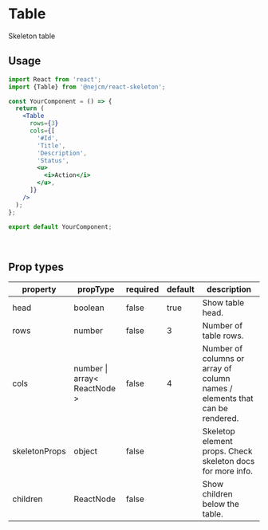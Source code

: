 # Table

<p>
  Skeleton table
</p>

## Usage

```jsx
import React from 'react';
import {Table} from '@nejcm/react-skeleton';

const YourComponent = () => {
  return (
    <Table
      rows={3}
      cols={[
        '#Id',
        'Title',
        'Description',
        'Status',
        <u>
          <i>Action</i>
        </u>,
      ]}
    />
  );
};

export default YourComponent;
```

<br/>

## Prop types

<table style="width:100%">
  <thead>
    <tr>
      <th>property</th>
      <th>propType</th>
      <th>required</th>
      <th>default</th>
      <th>description</th>
    </tr>
  </thead>
  <tbody>
    <tr>
      <td>head</td>
      <td>boolean</td>
      <td>false</td>
      <td>true</td>
      <td>Show table head.</td>
    </tr>
    <tr>
      <td>rows</td>
      <td>number</td>
      <td>false</td>
      <td>3</td>
      <td>Number of table rows.</td>
    </tr>
    <tr>
      <td>cols</td>
      <td>number | array&lt; ReactNode &gt;</td>
      <td>false</td>
      <td>4</td>
      <td>Number of columns or array of column names / elements that can be rendered.</td>
    </tr>
    <tr>
      <td>skeletonProps</td>
      <td>object</td>
      <td>false</td>
      <td></td>
      <td>Skeletop element props. Check skeleton docs for more info.</td>
    </tr>
    <tr>
      <td>children</td>
      <td>ReactNode</td>
      <td>false</td>
      <td></td>
      <td>Show children below the table.</td>
    </tr>
  </tbody>
</table>

